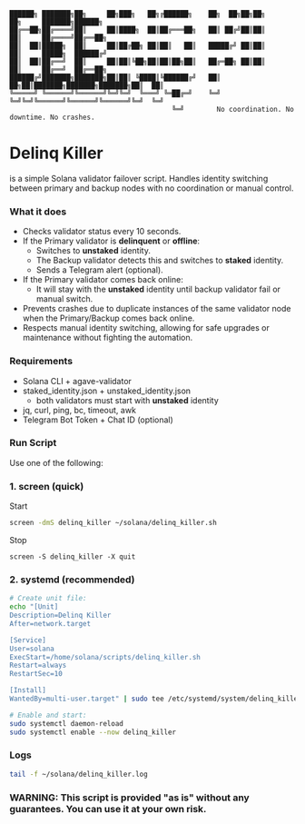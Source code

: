 
```
██████╗ ███████╗██╗     ██╗███╗   ██╗╔██████╗    ██╗  ██╗██╗██╗     ██╗     ███████╗██████╗
██╔══██╗██╔════╝██║     ██║████╗  ██║██╔═══██╗   ██║ ██╔╝██║██║     ██║     ██╔════╝██╔══██╗
██║  ██║█████╗  ██║     ██║██╔██╗ ██║██║   ██║   █████╔╝ ██║██║     ██║     █████╗  ██████╔╝
██║  ██║██╔══╝  ██║     ██║██║╚██╗██║██║██╗██║   ██╔═██╗ ██║██║     ██║     ██╔══╝  ██╔══██╗
██████╔╝███████╗███████╗██║██║ ╚████║╚██████╔╝   ██║  ██╗██║███████╗███████╗███████╗██║  ██║
╚═════╝ ╚══════╝╚══════╝╚═╝╚═╝  ╚═══╝ ╚═██╔═╝    ╚═╝  ╚═╝╚═╝╚══════╝╚══════╝╚══════╝╚═╝  ╚═╝
                                        ╚═╝        No coordination. No downtime. No crashes.
```

Delinq Killer
================
is a simple Solana validator failover script. Handles identity switching between primary and backup nodes with no coordination or manual control.


### What it does
- Checks validator status every 10 seconds.
- If the Primary validator is **delinquent** or **offline**:
  - Switches to **unstaked** identity.
  - The Backup validator detects this and switches to **staked** identity.
  - Sends a Telegram alert (optional).
- If the Primary validator comes back online:
  - It will stay with the **unstaked** identity until backup validator fail or manual switch.
- Prevents crashes due to duplicate instances of the same validator node when the Primary/Backup comes back online.
- Respects manual identity switching, allowing for safe upgrades or maintenance without fighting the automation.


### Requirements

- Solana CLI + agave-validator
- staked_identity.json + unstaked_identity.json
  - both validators must start with **unstaked** identity
- jq, curl, ping, bc, timeout, awk
- Telegram Bot Token + Chat ID (optional)


### Run Script

Use one of the following:

### 1. screen (quick)

Start
```bash
screen -dmS delinq_killer ~/solana/delinq_killer.sh
```
Stop
```
screen -S delinq_killer -X quit
```

### 2. systemd (recommended)

```bash
# Create unit file:
echo "[Unit]
Description=Delinq Killer
After=network.target

[Service]
User=solana
ExecStart=/home/solana/scripts/delinq_killer.sh
Restart=always
RestartSec=10

[Install]
WantedBy=multi-user.target" | sudo tee /etc/systemd/system/delinq_killer.service

# Enable and start:
sudo systemctl daemon-reload
sudo systemctl enable --now delinq_killer
```

### Logs

```bash
tail -f ~/solana/delinq_killer.log
```


### WARNING: This script is provided "as is" without any guarantees. You can use it at your own risk.
